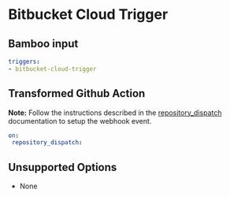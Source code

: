 # Bitbucket Cloud Trigger

## Bamboo input

```yaml
triggers:
- bitbucket-cloud-trigger
```

## Transformed Github Action

**Note:** Follow the instructions described in the [repository_dispatch](https://gh.io/actions-repository-dispatch) documentation to setup the webhook event.

```yaml
on:
 repository_dispatch:
```

## Unsupported Options

- None
